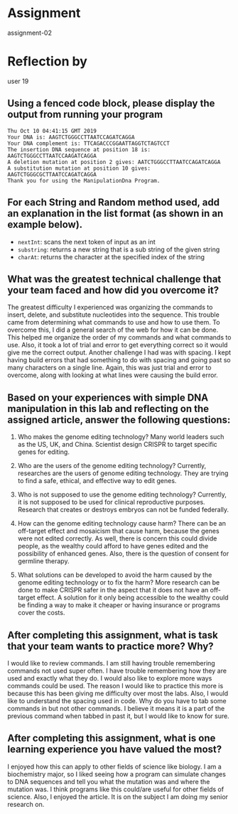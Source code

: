 # Assignment

assignment-02

# Reflection by

user 19

## Using a fenced code block, please display the output from running your program

```
Thu Oct 10 04:41:15 GMT 2019
Your DNA is: AAGTCTGGGCCTTAATCCAGATCAGGA
Your DNA complement is: TTCAGACCCGGAATTAGGTCTAGTCCT
The insertion DNA sequence at position 18 is: AAGTCTGGGCCTTAATCCAAGATCAGGA
A deletion mutation at position 2 gives: AATCTGGGCCTTAATCCAGATCAGGA
A substitution mutation at position 10 gives: AAGTCTGGGCGCTTAATCCAGATCAGGA
Thank you for using the ManipulationDna Program.
```

## For each String and Random method used, add an explanation in the list format (as shown in an example below).

- `nextInt`: scans the next token of input as an int
- `substring`: returns a new string that is a sub string of the given string
- `charAt`: returns the character at the specified index of the string


## What was the greatest technical challenge that your team faced and how did you overcome it?
The greatest difficulty I experienced was organizing the commands to insert, delete,
and substitute nucleotides into the sequence. This trouble came from determining
what commands to use and how to use them. To overcome this, I did a general search
of the web for how it can be done. This helped me organize the order of my commands
and what commands to use. Also, it took a lot of trial and error to get everything
correct so it would give me the correct output. Another challenge I had was with
spacing. I kept having build errors that had something to do with spacing and going
past so many characters on a single line. Again, this was just trial and error to
overcome, along with looking at what lines were causing the build error.

## Based on your experiences with simple DNA manipulation in this lab and reflecting on the assigned article, answer the following questions:

1. Who makes the genome editing technology?
Many world leaders such as the US, UK, and China. Scientist design CRISPR to target
specific genes for editing.

2. Who are the users of the genome editing technology?
Currently, researches are the users of genome editing technology. They are trying
to find a safe, ethical, and effective way to edit genes.

3. Who is not supposed to use the genome editing technology?
Currently, it is not supposed to be used for clinical reproductive purposes. Research
that creates or destroys embryos can not be funded federally.

4. How can the genome editing technology cause harm?
There can be an off-target effect and mosaicism that cause harm, because the genes
were not edited correctly. As well, there is concern this could divide people, as
the wealthy could afford to have genes edited and the possibility of enhanced genes.
Also, there is the question of consent for germline therapy.

5. What solutions can be developed to avoid the harm caused by the genome editing technology or to fix the harm?
More research can be done to make CRISPR safer in the aspect that it does not have
an off-target effect. A solution for it only being accessible to the wealthy could
be finding a way to make it cheaper or having insurance or programs cover the costs.

## After completing this assignment, what is task that your team wants to practice more? Why?
I would like to review commands. I am still having trouble remembering commands
not used super often. I have trouble remembering how they are used and exactly what
they do. I would also like to explore more ways commands could be used. The reason
I would like to practice this more is because this has been giving me difficulty
over most the labs. Also, I would like to understand the spacing used in code. Why
do you have to tab some commands in but not other commands. I believe it means it
is a part of the previous command when tabbed in past it, but I would like to know
for sure.

## After completing this assignment, what is one learning experience you have valued the most?
I enjoyed how this can apply to other fields of science like biology. I am a biochemistry
major, so I liked seeing how a program can simulate changes to DNA sequences and
tell you what the mutation was and where the mutation was. I think programs like
this could/are useful for other fields of science. Also, I enjoyed the article.
It is on the subject I am doing my senior research on.

